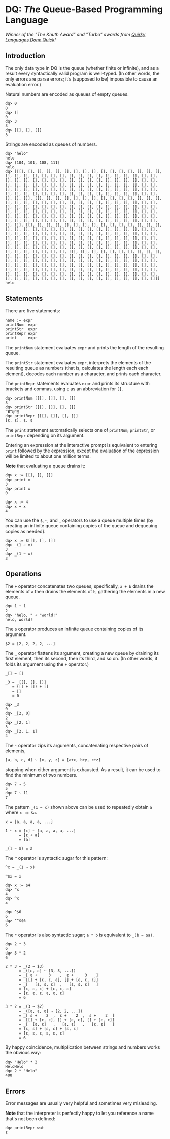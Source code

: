 # DQ: *The* Queue-Based Programming Language

_Winner of the "The Knuth Award" and "Turbo" awards from [Quirky Languages Done
 Quick](https://quirkylanguages.com/)!_

## Introduction

The only data type in DQ is the queue (whether finite or infinite), and as a
result every syntactically valid program is well-typed. (In other words, the
only errors are parse errors; it’s (supposed to be) impossible to cause an
evaluation error.)

Natural numbers are encoded as queues of empty queues.
```
dq> 0
0
dq> []
0
dq> 3
3
dq> [[], [], []]
3
```

Strings are encoded as queues of numbers.
```
dq> "helo"
helo
dq> [104, 101, 108, 111]
helo
dq> [[[], [], [], [], [], [], [], [], [], [], [], [], [], [], [], [], [], [], [], [], [], [], [], [], [], [], [], [], [], [], [], [], [], [], [], [], [], [], [], [], [], [], [], [], [], [], [], [], [], [], [], [], [], [], [], [], [], [], [], [], [], [], [], [], [], [], [], [], [], [], [], [], [], [], [], [], [], [], [], [], [], [], [], [], [], [], [], [], [], [], [], [], [], [], [], [], [], [], [], [], [], [], [], []], [[], [], [], [], [], [], [], [], [], [], [], [], [], [], [], [], [], [], [], [], [], [], [], [], [], [], [], [], [], [], [], [], [], [], [], [], [], [], [], [], [], [], [], [], [], [], [], [], [], [], [], [], [], [], [], [], [], [], [], [], [], [], [], [], [], [], [], [], [], [], [], [], [], [], [], [], [], [], [], [], [], [], [], [], [], [], [], [], [], [], [], [], [], [], [], [], [], [], [], [], []], [[], [], [], [], [], [], [], [], [], [], [], [], [], [], [], [], [], [], [], [], [], [], [], [], [], [], [], [], [], [], [], [], [], [], [], [], [], [], [], [], [], [], [], [], [], [], [], [], [], [], [], [], [], [], [], [], [], [], [], [], [], [], [], [], [], [], [], [], [], [], [], [], [], [], [], [], [], [], [], [], [], [], [], [], [], [], [], [], [], [], [], [], [], [], [], [], [], [], [], [], [], [], [], [], [], [], [], []], [[], [], [], [], [], [], [], [], [], [], [], [], [], [], [], [], [], [], [], [], [], [], [], [], [], [], [], [], [], [], [], [], [], [], [], [], [], [], [], [], [], [], [], [], [], [], [], [], [], [], [], [], [], [], [], [], [], [], [], [], [], [], [], [], [], [], [], [], [], [], [], [], [], [], [], [], [], [], [], [], [], [], [], [], [], [], [], [], [], [], [], [], [], [], [], [], [], [], [], [], [], [], [], [], [], [], [], [], [], [], []]]
helo
```

## Statements

There are five statements:
```
name := expr
printNum  expr
printStr  expr
printRepr expr
print     expr
```

The `printNum` statement evaluates `expr` and prints the length of the resulting
queue.

The `printStr` statement evaluates `expr`, interprets the elements of the
resulting queue as numbers (that is, calculates the length each each element),
decodes each number as a character, and prints each character.

The `printRepr` statements evaluates `expr` and prints its structure with
brackets and commas, using ε as an abbreviation for `[]`.

```
dq> printNum [[[], []], [], []]
3
dq> printStr [[[], []], [], []]
^B^@^@
dq> printRepr [[[], []], [], []]
[ε, ε], ε, ε
```

The `print` statement automatically selects one of `printNum`, `printStr`, or
`printRepr` depending on its argument.

Entering an expression at the interactive prompt is equivalent to entering
`print` followed by the expression, except the evaluation of the expression
will be limited to about one million terms.

**Note** that evaluating a queue drains it:
```
dq> x := [[], [], []]
dq> print x
3
dq> print x
0
```
```
dq> x := 4
dq> x + x
4
```
You can use the `$`, `~`, and `_` operators to use a queue multiple times
(by creating an infinite queue containing copies of the queue and dequeuing
copies as needed).
```
dq> x := $[[], [], []]
dq> _(1 ~ x)
3
dq> _(1 ~ x)
3
```

## Operations

The `+` operator concatenates two queues; specifically, `a + b` drains the
elements of `a` then drains the elements of `b`, gathering the elements in
a new queue.
```
dq> 1 + 1
2
dq> "helo, " + "world!"
helo, world!
```

The `$` operator produces an infinite queue containing copies of its argument.
```
$2 = [2, 2, 2, 2, ...]
```

The `_` operator flattens its argument, creating a new queue by draining its
first element, then its second, then its third, and so on. (In other words, it
folds its argument using the `+` operator.)
```
_[] = []
```
```
_3 = _[[], [], []]
   = ([] + []) + []
   = []
   = 0
```
```
dq> _3
0
dq> _[2, 0]
2
dq> _[2, 1]
3
dq> _[2, 1, 1]
4
```

The `~` operator zips its arguments, concatenating respective pairs of elements,
```
[a, b, c, d] ~ [x, y, z] = [a+x, b+y, c+z]
```
stopping when either argument is exhausted. As a result, it can be used to find
the minimum of two numbers.
```
dq> 7 ~ 5
5
dq> 7 ~ 11
7
```

The pattern `_(1 ~ x)` shown above can be used to repeatedly obtain `a` where
`x := $a`.
```
x = [a, a, a, a, ...]

1 ~ x = [ε] ~ [a, a, a, a, ...]
      = [ε + a]
      = [a]

_(1 ~ x) = a
```

The `^` operator is syntactic sugar for this pattern:
```
^x = _(1 ~ x)

^$x = x
```
```
dq> x := $4
dq> ^x
4
dq> ^x
4
```
```
dq> ^$6
6
dq> ^^$$6
6
```

The `*` operator is also syntactic sugar; `a * b` is equivalent to `_(b ~ $a)`.
```
dq> 2 * 3
6
dq> 3 * 2
6
```
```
2 * 3 = _(2 ~ $3)
      = _([ε, ε] ~ [3, 3, ...])
      = _[ ε +     3    ,  ε +     3    ]
      = _[[] + [ε, ε, ε], [] + [ε, ε, ε]]
      = _[   [ε, ε, ε]  ,   [ε, ε, ε]   ]
      = [ε, ε, ε] + [ε, ε, ε]
      = [ε, ε, ε, ε, ε, ε]
      = 6

3 * 2 = _(3 ~ $2)
      = _([ε, ε, ε] ~ [2, 2, ...])
      = _[ ε +    2  ,  ε +    2  ,  ε +    2  ]
      = _[[] + [ε, ε], [] + [ε, ε], [] + [ε, ε]]
      = _[  [ε, ε]   ,   [ε, ε]   ,   [ε, ε]   ]
      = [ε, ε] + [ε, ε] + [ε, ε]
      = [ε, ε, ε, ε, ε, ε]
      = 6
```
By happy coincidence, multiplication between strings and numbers works the
obvious way:
```
dq> "Helo" * 2
HeloHelo
dq> 2 * "Helo"
400
```

## Errors

Error messages are usually very helpful and sometimes very misleading.

**Note** that the interpreter is perfectly happy to let you reference a name
that's not been defined:
```
dq> printRepr wat
ε
```
